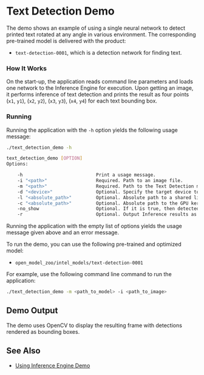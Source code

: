 # Text Detection Demo

The demo shows an example of using a single neural network to detect printed text rotated at any angle in various environment. The corresponding pre-trained model is delivered with the product:

* `text-detection-0001`, which is a detection network for finding text.

### How It Works

On the start-up, the application reads command line parameters and loads one network to the Inference Engine for execution. Upon getting an image, it performs inference of text detection and prints the result as four points (`x1`, `y1`), (`x2`, `y2`), (`x3`, `y3`), (`x4`, `y4`) for each text bounding box.

### Running

Running the application with the <code>-h</code> option yields the following usage message:
```sh
./text_detection_demo -h

text_detection_demo [OPTION]
Options:

    -h                           Print a usage message.
    -i "<path>"                  Required. Path to an image file.
    -m "<path>"                  Required. Path to the Text Detection model (.xml) file.
    -d "<device>"                Optional. Specify the target device to infer on: CPU, GPU, FPGA, or MYRIAD. The demo will look for a suitable plugin for a specified device.
    -l "<absolute_path>"         Optional. Absolute path to a shared library with the CPU kernels implementation for custom layers.
    -c "<absolute_path>"         Optional. Absolute path to the GPU kernels implementation for custom layers.
    -no_show                     Optional. If it is true, then detected text will not be shown on image frame. By default, it is false.
    -r                           Optional. Output Inference results as raw values.
```

Running the application with the empty list of options yields the usage message given above and an error message.

To run the demo, you can use the following pre-trained and optimized model:

* `open_model_zoo/intel_models/text-detection-0001`

For example, use the following command line command to run the application:
```sh
./text_detection_demo -m <path_to_model> -i <path_to_image>
```

## Demo Output

The demo uses OpenCV to display the resulting frame with detections rendered as bounding boxes.

## See Also
* [Using Inference Engine Demo](../Readme.md)
